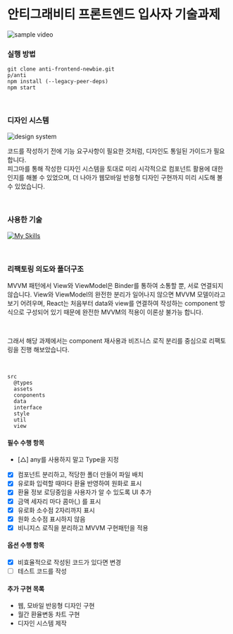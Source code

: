 # 안티그래비티 프론트엔드 입사자 기술과제

![sample video](https://user-images.githubusercontent.com/95073450/213273225-b251f374-1ce1-40b3-a0c8-41ede90d0613.gif)

### 실행 방법

`git clone anti-frontend-newbie.git` <br>
`p/anti` <br>
`npm install (--legacy-peer-deps)` <br>
`npm start`

<br>

### 디자인 시스템

![design system](https://user-images.githubusercontent.com/95073450/213270230-684e8a2f-2354-4598-9a79-428f15ca9e1e.png)

코드를 작성하기 전에 기능 요구사항이 필요한 것처럼, 디자인도 통일된 가이드가 필요합니다. <br>
피그마를 통해 작성한 디자인 시스템을 토대로 미리 시각적으로 컴포넌트 활용에 대한 인지를 해볼 수 있었으며, 더 나아가 웹모바일 반응형 디자인 구현까지 미리 시도해 볼 수 있었습니다. <br>

<br>

### 사용한 기술

[![My Skills](https://skillicons.dev/icons?i=react,ts,styledcomponents,figma&perline=4)](https://skillicons.dev)

<br>

### 리팩토링 의도와 폴더구조

MVVM 패턴에서 View와 ViewModel은 Binder를 통하여 소통할 뿐, 서로 연결되지 않습니다. View와 ViewModel의 완전한 분리가 일어나지 않으면 MVVM 모델이라고 보기 어려우며, React는 처음부터 data와 view를 연결하여 작성하는 component 방식으로 구성되어 있기 때문에 완전한 MVVM의 적용이 이론상 불가능 합니다.

<br>

그래서 해당 과제에서는 component 재사용과 비즈니스 로직 분리를 중심으로 리팩토링을 진행 해보았습니다.

<br>

```
src
  @types
  assets
  conponents
  data
  interface
  style
  util
  view
```

#### 필수 수행 항목

- [△] any를 사용하지 말고 Type을 지정
- [x] 컴포넌트 분리하고, 적당한 폴더 만들어 파일 배치
- [x] 유로화 입력할 때마다 환율 반영하여 원화로 표시
- [x] 환율 정보 로딩중임을 사용자가 알 수 있도록 UI 추가
- [x] 금액 세자리 마다 콤마(,) 를 표시
- [x] 유로화 소수점 2자리까지 표시
- [x] 원화 소수점 표시하지 않음
- [x] 비니지스 로직을 분리하고 MVVM 구현패턴을 적용

#### 옵션 수행 항목

- [x] 비효율적으로 작성된 코드가 있다면 변경
- [ ] 테스트 코드를 작성

#### 추가 구현 목록

- 웹, 모바일 반응형 디자인 구현
- 월간 환율변동 차트 구현
- 디자인 시스템 제작
